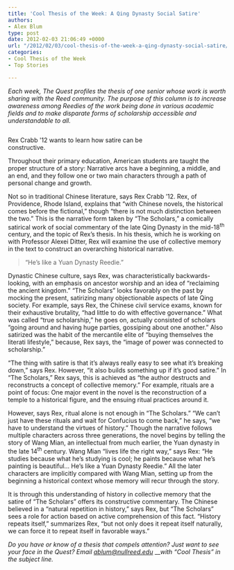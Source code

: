 ```yaml
---
title: 'Cool Thesis of the Week: A Qing Dynasty Social Satire'
authors:
- Alex Blum
type: post
date: 2012-02-03 21:06:49 +0000
url: "/2012/02/03/cool-thesis-of-the-week-a-qing-dynasty-social-satire/"
categories:
- Cool Thesis of the Week
- Top Stories

---
```

_Each week, The Quest profiles the thesis of one senior whose work is worth sharing with the Reed community. The purpose of this column is to increase awareness among Reedies of the work being done in various academic fields and to make disparate forms of scholarship accessible and understandable to all._

<div id="attachment_1227" style="width: 310px" class="wp-caption alignright">
  <a href="http://www.reedquest.org/2012/02/cool-thesis-of-the-week-a-qing-dynasty-social-satire/cool-thesis-lol-resized/" rel="attachment wp-att-1227"><img class="size-medium wp-image-1227" title="Cool Thesis lol Resized" src="https://i1.wp.com/www.reedquest.org/wp-content/uploads/2012/02/Cool-Thesis-lol-Resized-300x167.jpg?resize=300%2C167" alt="" data-recalc-dims="1" /></a>
  
  <p class="wp-caption-text">
    Rex Crabb '12 wants to learn how satire can be constructive.
  </p>
</div>

Throughout their primary education, American students are taught the proper structure of a story: Narrative arcs have a beginning, a middle, and an end, and they follow one or two main characters through a path of personal change and growth.

Not so in traditional Chinese literature, says Rex Crabb &#8217;12. Rex, of Providence, Rhode Island, explains that “with Chinese novels, the historical comes before the fictional,” though “there is not much distinction between the two.” This is the narrative form taken by “The Scholars,” a comically satirical work of social commentary of the late Qing Dynasty in the mid-18<sup>th</sup> century, and the topic of Rex&#8217;s thesis. In his thesis, which he is working on with Professor Alexei Ditter, Rex will examine the use of collective memory in the text to construct an overarching historical narrative.

> &#8220;He&#8217;s like a Yuan Dynasty Reedie.&#8221;

Dynastic Chinese culture, says Rex, was characteristically backwards-looking, with an emphasis on ancestor worship and an idea of “reclaiming the ancient kingdom.” “The Scholars” looks favorably on the past by mocking the present, satirizing many objectionable aspects of late Qing society. For example, says Rex, the Chinese civil service exams, known for their exhaustive brutality, “had little to do with effective governance.” What was called “true scholarship,” he goes on, actually consisted of scholars “going around and having huge parties, gossiping about one another.” Also satirized was the habit of the mercantile elite of “buying themselves the literati lifestyle,” because, Rex says, the “image of power was connected to scholarship.”

“The thing with satire is that it&#8217;s always really easy to see what it&#8217;s breaking down,” says Rex. However, “it also builds something up if it&#8217;s good satire.” In “The Scholars,” Rex says, this is achieved as “the author destructs and reconstructs a concept of collective memory.” For example, rituals are a point of focus: One major event in the novel is the reconstruction of a temple to a historical figure, and the ensuing ritual practices around it.

However, says Rex, ritual alone is not enough in “The Scholars.” “We can&#8217;t just have these rituals and wait for Confucius to come back,” he says, “we have to understand the virtues of history.” Though the narrative follows multiple characters across three generations, the novel begins by telling the story of Wang Mian, an intellectual from much earlier, the Yuan dynasty in the late 14<sup>th</sup> century. Wang Mian “lives life the right way,” says Rex: “He studies because what he&#8217;s studying is cool; he paints because what he&#8217;s painting is beautiful&#8230; He&#8217;s like a Yuan Dynasty Reedie.” All the later characters are implicitly compared with Wang Mian, setting up from the beginning a historical context whose memory will recur through the story.

It is through this understanding of history in collective memory that the satire of “The Scholars” offers its constructive commentary. The Chinese believed in a “natural repetition in history,” says Rex, but “The Scholars” sees a role for action based on active comprehension of this fact. “History repeats itself,” summarizes Rex, “but not only does it repeat itself naturally, we can force it to repeat itself in favorable ways.”

 _Do you have or know of a thesis that compels attention? Just want to see your face in the Quest? Email_ [_&#x61;&#x62;&#x6c;&#x75;&#x6d;&#x40;<span class="oe_displaynone">null</span>&#x72;&#x65;&#x65;&#x64;&#x2e;&#x65;&#x64;&#x75;_][1] ___with “Cool Thesis” in the subject line._

 [1]: mailto:&#x61;&#x62;&#x6c;&#x75;&#x6d;&#x40;&#x72;&#x65;&#x65;&#x64;&#x2e;&#x65;&#x64;&#x75;